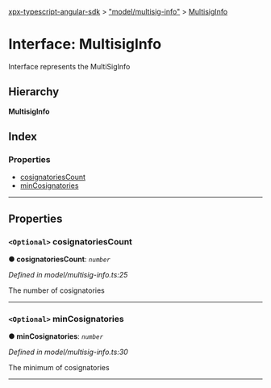 [xpx-typescript-angular-sdk](../README.md) > ["model/multisig-info"](../modules/_model_multisig_info_.md) > [MultisigInfo](../interfaces/_model_multisig_info_.multisiginfo.md)

# Interface: MultisigInfo

Interface represents the MultiSigInfo

## Hierarchy

**MultisigInfo**

## Index

### Properties

* [cosignatoriesCount](_model_multisig_info_.multisiginfo.md#cosignatoriescount)
* [minCosignatories](_model_multisig_info_.multisiginfo.md#mincosignatories)

---

## Properties

<a id="cosignatoriescount"></a>

### `<Optional>` cosignatoriesCount

**● cosignatoriesCount**: *`number`*

*Defined in model/multisig-info.ts:25*

The number of cosignatories

___
<a id="mincosignatories"></a>

### `<Optional>` minCosignatories

**● minCosignatories**: *`number`*

*Defined in model/multisig-info.ts:30*

The minimum of cosignatories

___

